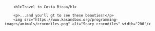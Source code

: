 <!DOCTYPE html>
<html>
  <head>
      <meta charset="utf-8">
      <title>Project: Travel Webpage</title>
  </head>
  <body>
  
        <h1>Travel to Costa Rica</h1>
        
        <p>...and you'll gt to see these beauties!</p>
        <img src="https://www.kasandbox.org/programming-images/animals/crocodiles.png" alt="Scary crocodiles" width="200"/>

  </body>
</html>
